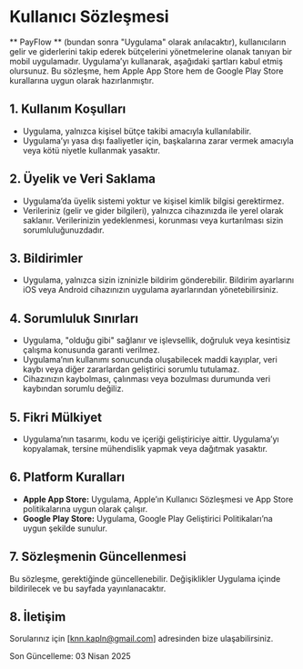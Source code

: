 # Kullanıcı Sözleşmesi

** PayFlow ** (bundan sonra "Uygulama" olarak anılacaktır), kullanıcıların gelir ve giderlerini takip ederek bütçelerini yönetmelerine olanak tanıyan bir mobil uygulamadır. 
Uygulama’yı kullanarak, aşağıdaki şartları kabul etmiş olursunuz. Bu sözleşme, hem Apple App Store hem de Google Play Store kurallarına uygun olarak hazırlanmıştır.

## 1. Kullanım Koşulları
- Uygulama, yalnızca kişisel bütçe takibi amacıyla kullanılabilir.
- Uygulama’yı yasa dışı faaliyetler için, başkalarına zarar vermek amacıyla veya kötü niyetle kullanmak yasaktır.

## 2. Üyelik ve Veri Saklama
- Uygulama’da üyelik sistemi yoktur ve kişisel kimlik bilgisi gerektirmez.
- Verileriniz (gelir ve gider bilgileri), yalnızca cihazınızda ile yerel olarak saklanır. Verilerinizin yedeklenmesi, korunması veya kurtarılması sizin sorumluluğunuzdadır.

## 3. Bildirimler
- Uygulama, yalnızca sizin izninizle bildirim gönderebilir. Bildirim ayarlarını iOS veya Android cihazınızın uygulama ayarlarından yönetebilirsiniz.

## 4. Sorumluluk Sınırları
- Uygulama, "olduğu gibi" sağlanır ve işlevsellik, doğruluk veya kesintisiz çalışma konusunda garanti verilmez.
- Uygulama’nın kullanımı sonucunda oluşabilecek maddi kayıplar, veri kaybı veya diğer zararlardan geliştirici sorumlu tutulamaz.
- Cihazınızın kaybolması, çalınması veya bozulması durumunda veri kaybından sorumlu değiliz.

## 5. Fikri Mülkiyet
- Uygulama’nın tasarımı, kodu ve içeriği geliştiriciye aittir. Uygulama’yı kopyalamak, tersine mühendislik yapmak veya dağıtmak yasaktır.

## 6. Platform Kuralları
- **Apple App Store:** Uygulama, Apple’ın Kullanıcı Sözleşmesi ve App Store politikalarına uygun olarak çalışır.
- **Google Play Store:** Uygulama, Google Play Geliştirici Politikaları’na uygun şekilde sunulur.

## 7. Sözleşmenin Güncellenmesi
Bu sözleşme, gerektiğinde güncellenebilir. Değişiklikler Uygulama içinde bildirilecek ve bu sayfada yayınlanacaktır.

## 8. İletişim
Sorularınız için [knn.kapln@gmail.com] adresinden bize ulaşabilirsiniz.

Son Güncelleme: 03 Nisan 2025